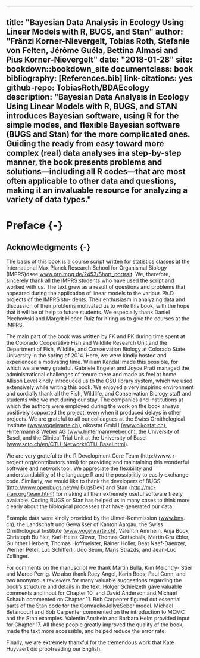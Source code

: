 
--- 
title: "Bayesian Data Analysis in Ecology Using Linear Models with R, BUGS, and Stan"
author: "Fränzi Korner-Nievergelt, Tobias Roth, Stefanie von Felten, Jérôme Guéla, Bettina Almasi and Pius Korner-Nievergelt"
date: "2018-01-28"
site: bookdown::bookdown_site
documentclass: book
bibliography: [References.bib]
link-citations: yes
github-repo: TobiasRoth/BDAEcology
description: "Bayesian Data Analysis in Ecology Using Linear Models with R, BUGS, and STAN introduces Bayesian software, using R for the simple modes, and flexible Bayesian software (BUGS and Stan) for the more complicated ones. Guiding the ready from easy toward more complex (real) data analyses ina step-by-step manner, the book presents problems and solutions—including all R codes—that are most often applicable to other data and questions, making it an invaluable resource for analyzing a variety of data types."
---

# Preface {-}


## Acknowledgments {-}
The basis of this book is a course script written for statistics classes at the International Max Planck Research School for Organismal Biology (IMPRS)dsee www.orn.mpg.de/2453/Short_portrait. We, therefore, sincerely thank all the IMPRS students who have used the script and worked with us. The text grew as a result of questions and problems that appeared during the application of linear models to the various Ph.D. projects of the IMPRS stu- dents. Their enthusiasm in analyzing data and discussion of their problems motivated us to write this book, with the hope that it will be of help to future students. We especially thank Daniel Piechowski and Margrit Hieber-Ruiz for hiring us to give the courses at the IMPRS.

The main part of the book was written by FK and PK during time spent at the Colorado Cooperative Fish and Wildlife Research Unit and the Department of Fish, Wildlife, and Conservation Biology at Colorado State University in the spring of 2014. Here, we were kindly hosted and experienced a motivating time. William Kendall made this possible, for which we are very grateful. Gabriele Engeler and Joyce Pratt managed the administrational challenges of tenure there and made us feel at home. Allison Level kindly introduced us to the CSU library system, which we used extensively while writing this book. We enjoyed a very inspiring environment and cordially thank all the Fish, Wildlife, and Conservation Biology staff and students who we met during our stay.
The companies and institutions at which the authors were employed during the work on the book always positively supported the project, even when it produced delays in other projects. We are grateful to all our colleagues at the Swiss Ornithological Institute (www.vogelwarte.ch), oikostat GmbH (www.oikostat.ch), Hintermann & Weber AG (www.hintermannweber.ch), the University of Basel, and the Clinical Trial Unit at the University of Basel (www.scto.ch/en/CTU-Network/CTU-Basel.html).

We are very grateful to the R Development Core Team (http://www. r-project.org/contributors.html) for providing and maintaining this wonderful software and network tool. We appreciate the flexibility and understandability of the language R and the possibilitiy to easily exchange code. Similarly, we would like to thank the developers of BUGS (http://www.openbugs.net/w/ BugsDev) and Stan (http://mc-stan.org/team.html) for making all their extremely useful software freely available. Coding BUGS or Stan has helped us in many cases to think more clearly about the biological processes that have generated our data.

Example data were kindly provided by the Ulmet-Kommission (www.bnv. ch), the Landschaft und Gewa ̈sser of Kanton Aargau, the Swiss Ornithological Institute (www.vogelwarte.ch), Valentin Amrhein, Anja Bock, Christoph Bu ̈hler, Karl-Heinz Clever, Thomas Gottschalk, Martin Gru ̈ebler, Gu ̈nther Herbert, Thomas Hoffmeister, Rainer Holler, Beat Naef-Daenzer, Werner Peter, Luc Schifferli, Udo Seum, Maris Strazds, and Jean-Luc Zollinger.

For comments on the manuscript we thank Martin Bulla, Kim Meichtry- Stier and Marco Perrig. We also thank Roey Angel, Karin Boos, Paul Conn, and two anonymous reviewers for many valuable suggestions regarding the book’s structure and details in the text. Holger Schielzeth gave valuable comments and input for Chapter 10, and David Anderson and Michael Schaub commented on Chapter 11. Bob Carpenter figured out essential parts of the Stan code for the CormackeJollyeSeber model. Michael Betancourt and Bob Carpenter commented on the introduction to MCMC and the Stan examples. Valentin Amrhein and Barbara Helm provided input for Chapter 17. All these people greatly improved the quality of the book, made the text more accessible, and helped reduce the error rate.

Finally, we are extremely thankful for the tremendous work that Kate Huyvaert did proofreading our English.

